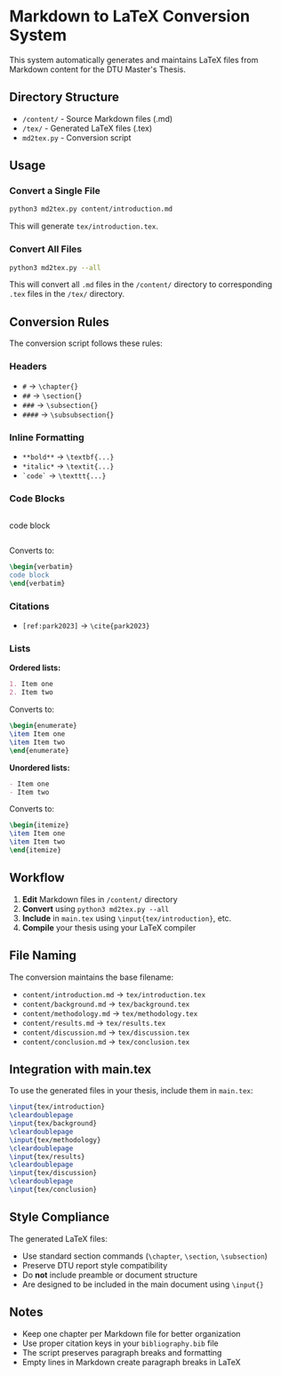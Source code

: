 # Markdown to LaTeX Conversion System

This system automatically generates and maintains LaTeX files from Markdown content for the DTU Master's Thesis.

## Directory Structure

- `/content/` - Source Markdown files (.md)
- `/tex/` - Generated LaTeX files (.tex)
- `md2tex.py` - Conversion script

## Usage

### Convert a Single File

```bash
python3 md2tex.py content/introduction.md
```

This will generate `tex/introduction.tex`.

### Convert All Files

```bash
python3 md2tex.py --all
```

This will convert all `.md` files in the `/content/` directory to corresponding `.tex` files in the `/tex/` directory.

## Conversion Rules

The conversion script follows these rules:

### Headers
- `#` → `\chapter{}`
- `##` → `\section{}`
- `###` → `\subsection{}`
- `####` → `\subsubsection{}`

### Inline Formatting
- `**bold**` → `\textbf{...}`
- `*italic*` → `\textit{...}`
- `` `code` `` → `\texttt{...}`

### Code Blocks
```
```
code block
```
```

Converts to:
```latex
\begin{verbatim}
code block
\end{verbatim}
```

### Citations
- `[ref:park2023]` → `\cite{park2023}`

### Lists

**Ordered lists:**
```markdown
1. Item one
2. Item two
```

Converts to:
```latex
\begin{enumerate}
\item Item one
\item Item two
\end{enumerate}
```

**Unordered lists:**
```markdown
- Item one
- Item two
```

Converts to:
```latex
\begin{itemize}
\item Item one
\item Item two
\end{itemize}
```

## Workflow

1. **Edit** Markdown files in `/content/` directory
2. **Convert** using `python3 md2tex.py --all`
3. **Include** in `main.tex` using `\input{tex/introduction}`, etc.
4. **Compile** your thesis using your LaTeX compiler

## File Naming

The conversion maintains the base filename:
- `content/introduction.md` → `tex/introduction.tex`
- `content/background.md` → `tex/background.tex`
- `content/methodology.md` → `tex/methodology.tex`
- `content/results.md` → `tex/results.tex`
- `content/discussion.md` → `tex/discussion.tex`
- `content/conclusion.md` → `tex/conclusion.tex`

## Integration with main.tex

To use the generated files in your thesis, include them in `main.tex`:

```latex
\input{tex/introduction}
\cleardoublepage
\input{tex/background}
\cleardoublepage
\input{tex/methodology}
\cleardoublepage
\input{tex/results}
\cleardoublepage
\input{tex/discussion}
\cleardoublepage
\input{tex/conclusion}
```

## Style Compliance

The generated LaTeX files:
- Use standard section commands (`\chapter`, `\section`, `\subsection`)
- Preserve DTU report style compatibility
- Do **not** include preamble or document structure
- Are designed to be included in the main document using `\input{}`

## Notes

- Keep one chapter per Markdown file for better organization
- Use proper citation keys in your `bibliography.bib` file
- The script preserves paragraph breaks and formatting
- Empty lines in Markdown create paragraph breaks in LaTeX
